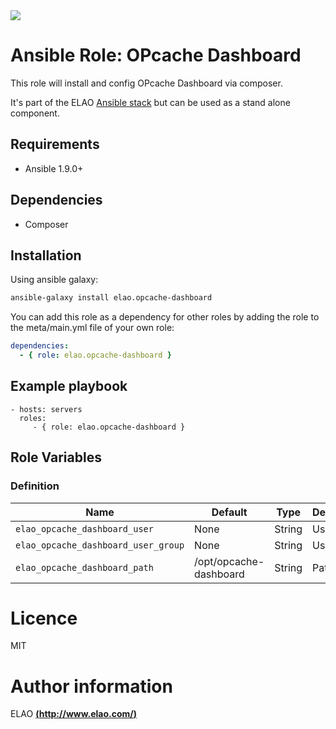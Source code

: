 <img src="http://www.elao.com/images/corpo/logo_red_small.png"/>

# Ansible Role: OPcache Dashboard

This role will install and config OPcache Dashboard via composer.

It's part of the ELAO [Ansible stack](http://ansible.elao.com) but can be used as a stand alone component.

## Requirements

- Ansible 1.9.0+

## Dependencies

- Composer

## Installation

Using ansible galaxy:

```bash
ansible-galaxy install elao.opcache-dashboard
```
You can add this role as a dependency for other roles by adding the role to the meta/main.yml file of your own role:

```yaml
dependencies:
  - { role: elao.opcache-dashboard }
```

## Example playbook

    - hosts: servers
      roles:
         - { role: elao.opcache-dashboard }

## Role Variables

### Definition

|Name|Default|Type|Description|
|----|-------|----|-----------|
`elao_opcache_dashboard_user`|None|String|User
`elao_opcache_dashboard_user_group`|None|String|User group
`elao_opcache_dashboard_path`|/opt/opcache-dashboard|String|Path

# Licence

MIT

# Author information

ELAO [**(http://www.elao.com/)**](http://www.elao.com)
